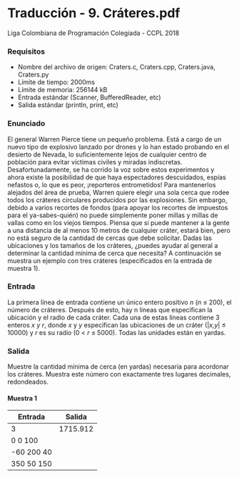 # Traducción - 9. Cráteres.pdf
Liga Colombiana de Programación Colegiada - CCPL 2018

### Requisitos
- Nombre del archivo de origen: Craters.c, Craters.cpp, Craters.java, Craters.py
- Límite de tiempo: 2000ms
- Límite de memoria: 256144 kB
- Entrada estándar (Scanner, BufferedReader, etc)
- Salida estándar (println, print, etc)

### Enunciado
El general Warren Pierce tiene un pequeño problema. Está a cargo de un nuevo tipo de explosivo lanzado por drones y lo han estado probando en el desierto de Nevada, lo suficientemente lejos de cualquier centro de población para evitar víctimas civiles y miradas indiscretas. Desafortunadamente, se ha corrido la voz sobre estos experimentos y ahora existe la posibilidad de que haya espectadores descuidados, espías nefastos o, lo que es peor, ¡reporteros entrometidos! Para mantenerlos alejados del área de prueba, Warren quiere elegir una sola cerca que rodee todos los cráteres circulares producidos por las explosiones. Sin embargo, debido a varios recortes de fondos (para apoyar los recortes de impuestos para el ya-sabes-quién) no puede simplemente poner millas y millas de vallas como en los viejos tiempos. Piensa que si puede mantener a la gente a una distancia de al menos 10 metros de cualquier cráter, estará bien, pero no está seguro de la cantidad de cercas que debe solicitar. Dadas las ubicaciones y los tamaños de los cráteres, ¿puedes ayudar al general a determinar la cantidad mínima de cerca que necesita? A continuación se muestra un ejemplo con tres cráteres (especificados en la entrada de muestra 1).

### Entrada
La primera línea de entrada contiene un único entero positivo *n* (*n* ≤ 200), el número de cráteres. Después de esto, hay n líneas que especifican la ubicación y el radio de cada cráter. Cada una de estas líneas contiene 3 enteros *x* *y* *r*, donde *x* y *y* especifican las ubicaciones de un cráter (|*x,y*| ≤ 10000) y *r* es su radio (0 < *r* ≤ 5000). Todas las unidades están en yardas.

### Salida
Muestre la cantidad mínima de cerca (en yardas) necesaria para acordonar los cráteres. Muestra este número con exactamente tres lugares decimales, redondeados.

#### Muestra 1
| Entrada | Salida |
| ----- | ------ |
| 3 | 1715.912 |
| 0 0 100 | |
| -60 200 40 | |
| 350 50 150 | |
